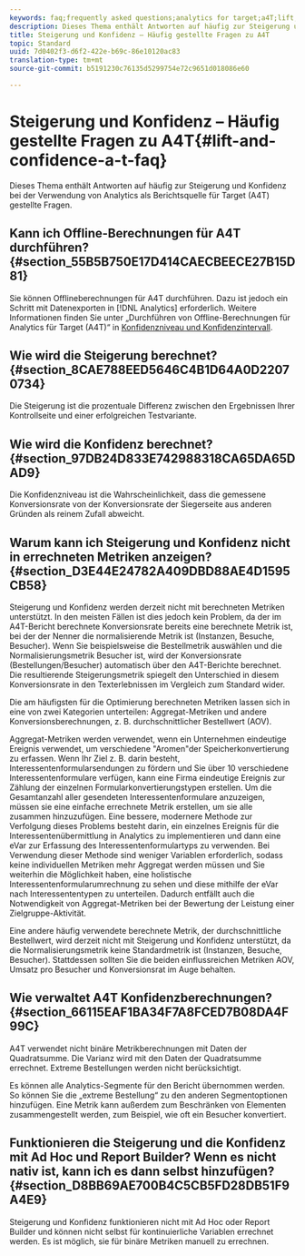 ```yaml
---
keywords: faq;frequently asked questions;analytics for target;a4T;lift;ad hoc;report builder;confidence
description: Dieses Thema enthält Antworten auf häufig zur Steigerung und Konfidenz bei der Verwendung von Analytics als Berichtsquelle für Target (A4T) gestellte Fragen.
title: Steigerung und Konfidenz – Häufig gestellte Fragen zu A4T
topic: Standard
uuid: 7d0402f3-d6f2-422e-b69c-86e10120ac83
translation-type: tm+mt
source-git-commit: b5191230c76135d5299754e72c9651d018086e60

---
```



# Steigerung und Konfidenz – Häufig gestellte Fragen zu A4T{#lift-and-confidence-a-t-faq}

Dieses Thema enthält Antworten auf häufig zur Steigerung und Konfidenz bei der Verwendung von Analytics als Berichtsquelle für Target (A4T) gestellte Fragen.

## Kann ich Offline-Berechnungen für A4T durchführen? {#section_55B5B750E17D414CAECBEECE27B15D81}

Sie können Offlineberechnungen für A4T durchführen. Dazu ist jedoch ein Schritt mit Datenexporten in [!DNL Analytics] erforderlich. Weitere Informationen finden Sie unter „Durchführen von Offline-Berechnungen für Analytics für Target (A4T)“ in [Konfidenzniveau und Konfidenzintervall](../../../c-reports/conversion-rate.md#concept_0D0002A1EBDF420E9C50E2A46F36629B).

## Wie wird die Steigerung berechnet? {#section_8CAE788EED5646C4B1D64A0D22070734}

Die Steigerung ist die prozentuale Differenz zwischen den Ergebnissen Ihrer Kontrollseite und einer erfolgreichen Testvariante.

## Wie wird die Konfidenz berechnet?  {#section_97DB24D833E742988318CA65DA65DAD9}

Die Konfidenzniveau ist die Wahrscheinlichkeit, dass die gemessene Konversionsrate von der Konversionsrate der Siegerseite aus anderen Gründen als reinem Zufall abweicht.

## Warum kann ich Steigerung und Konfidenz nicht in errechneten Metriken anzeigen?  {#section_D3E44E24782A409DBD88AE4D1595CB58}

Steigerung und Konfidenz werden derzeit nicht mit berechneten Metriken unterstützt. In den meisten Fällen ist dies jedoch kein Problem, da der im A4T-Bericht berechnete Konversionsrate bereits eine berechnete Metrik ist, bei der der Nenner die normalisierende Metrik ist (Instanzen, Besuche, Besucher). Wenn Sie beispielsweise die Bestellmetrik auswählen und die Normalisierungsmetrik Besucher ist, wird der Konversionsrate (Bestellungen/Besucher) automatisch über den A4T-Berichte berechnet. Die resultierende Steigerungsmetrik spiegelt den Unterschied in diesem Konversionsrate in den Texterlebnissen im Vergleich zum Standard wider.

Die am häufigsten für die Optimierung berechneten Metriken lassen sich in eine von zwei Kategorien unterteilen: Aggregat-Metriken und andere Konversionsberechnungen, z. B. durchschnittlicher Bestellwert (AOV).

Aggregat-Metriken werden verwendet, wenn ein Unternehmen eindeutige Ereignis verwendet, um verschiedene &quot;Aromen&quot;der Speicherkonvertierung zu erfassen. Wenn Ihr Ziel z. B. darin besteht, Interessentenformularsendungen zu fördern und Sie über 10 verschiedene Interessentenformulare verfügen, kann eine Firma eindeutige Ereignis zur Zählung der einzelnen Formularkonvertierungstypen erstellen. Um die Gesamtanzahl aller gesendeten Interessentenformulare anzuzeigen, müssen sie eine einfache errechnete Metrik erstellen, um sie alle zusammen hinzuzufügen. Eine bessere, modernere Methode zur Verfolgung dieses Problems besteht darin, ein einzelnes Ereignis für die Interessentenübermittlung in Analytics zu implementieren und dann eine eVar zur Erfassung des Interessentenformulartyps zu verwenden. Bei Verwendung dieser Methode sind weniger Variablen erforderlich, sodass keine individuellen Metriken mehr Aggregat werden müssen und Sie weiterhin die Möglichkeit haben, eine holistische Interessentenformularumrechnung zu sehen und diese mithilfe der eVar nach Interessententypen zu unterteilen. Dadurch entfällt auch die Notwendigkeit von Aggregat-Metriken bei der Bewertung der Leistung einer Zielgruppe-Aktivität.

Eine andere häufig verwendete berechnete Metrik, der durchschnittliche Bestellwert, wird derzeit nicht mit Steigerung und Konfidenz unterstützt, da die Normalisierungsmetrik keine Standardmetrik ist (Instanzen, Besuche, Besucher). Stattdessen sollten Sie die beiden einflussreichen Metriken AOV, Umsatz pro Besucher und Konversionsrat im Auge behalten.

## Wie verwaltet A4T Konfidenzberechnungen?  {#section_66115EAF1BA34F7A8FCED7B08DA4F99C}

A4T verwendet nicht binäre Metrikberechnungen mit Daten der Quadratsumme. Die Varianz wird mit den Daten der Quadratsumme errechnet. Extreme Bestellungen werden nicht berücksichtigt.

Es können alle Analytics-Segmente für den Bericht übernommen werden. So können Sie die „extreme Bestellung“ zu den anderen Segmentoptionen hinzufügen. Eine Metrik kann außerdem zum Beschränken von Elementen zusammengestellt werden, zum Beispiel, wie oft ein Besucher konvertiert.

## Funktionieren die Steigerung und die Konfidenz mit Ad Hoc und Report Builder? Wenn es nicht nativ ist, kann ich es dann selbst hinzufügen? {#section_D8BB69AE700B4C5CB5FD28DB51F9A4E9}

Steigerung und Konfidenz funktionieren nicht mit Ad Hoc oder Report Builder und können nicht selbst für kontinuierliche Variablen errechnet werden. Es ist möglich, sie für binäre Metriken manuell zu errechnen.
